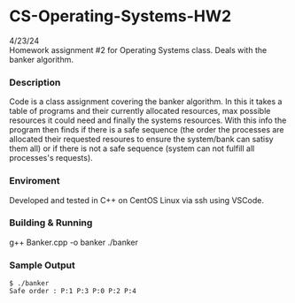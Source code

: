 # CS-Operating-Systems-HW2
4/23/24  
Homework assignment #2 for Operating Systems class. Deals with the banker algorithm.  

### Description
Code is a class assignment covering the banker algorithm. In this it takes a table of programs and their currently allocated resources, max possible resources it could need and finally the systems resources. With this info the program then finds if there is a safe sequence (the order the processes are allocated their requested resoures to ensure the system/bank can satisy them all) or if there is not a safe sequence (system can not fulfill all processes's requests).
### Enviroment
Developed and tested in C++ on CentOS Linux via ssh using VSCode.

### Building & Running
g++ Banker.cpp -o banker 
./banker

### Sample Output
```
$ ./banker
Safe order : P:1 P:3 P:0 P:2 P:4 
```
